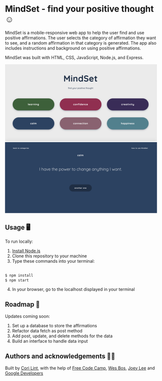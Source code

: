 # MindSet - find your positive thought :relaxed:

MindSet is a mobile-responsive web app to help the user find and use positive affirmations. The user selects the category of affirmation they want to see, and a random affirmation in that category is generated. The app also includes instructions and background on using positive affirmations.

MindSet was built with HTML, CSS, JavaScript, Node.js, and Express.

![app screenshot](img/1.png)
![app screenshot](img/2.png)


## Usage :desktop_computer:

To run locally:

1. [Install Node.js](https://nodejs.org/en/download/)
2. Clone this repository to your machine
3. Type these commands into your terminal:

```node

$ npm install
$ npm start
```

4. In your browser, go to the localhost displayed in your terminal

## Roadmap :blue_car:

Updates coming soon:

1. Set up a database to store the affirmations
2. Refactor data fetch as post method
3. Add post, update, and delete methods for the data
4. Build an interface to handle data input

## Authors and acknowledgements :woman_technologist:

Built by [Cori Lint](https://github.com/coriography), with the help of [Free Code Camp](https://www.freecodecamp.org/learn), [Wes Bos](https://wesbos.com/), [Joey Lee](https://github.com/joeyklee/simple-express-api) and [Google Developers](https://developers.google.com/web/ilt/pwa/working-with-the-fetch-api)